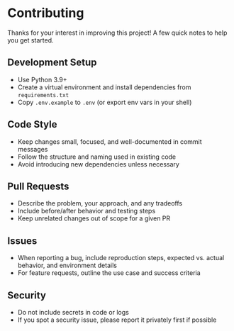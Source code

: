 # Contributing

Thanks for your interest in improving this project! A few quick notes to help you get started.

## Development Setup
- Use Python 3.9+
- Create a virtual environment and install dependencies from `requirements.txt`
- Copy `.env.example` to `.env` (or export env vars in your shell)

## Code Style
- Keep changes small, focused, and well-documented in commit messages
- Follow the structure and naming used in existing code
- Avoid introducing new dependencies unless necessary

## Pull Requests
- Describe the problem, your approach, and any tradeoffs
- Include before/after behavior and testing steps
- Keep unrelated changes out of scope for a given PR

## Issues
- When reporting a bug, include reproduction steps, expected vs. actual behavior, and environment details
- For feature requests, outline the use case and success criteria

## Security
- Do not include secrets in code or logs
- If you spot a security issue, please report it privately first if possible

